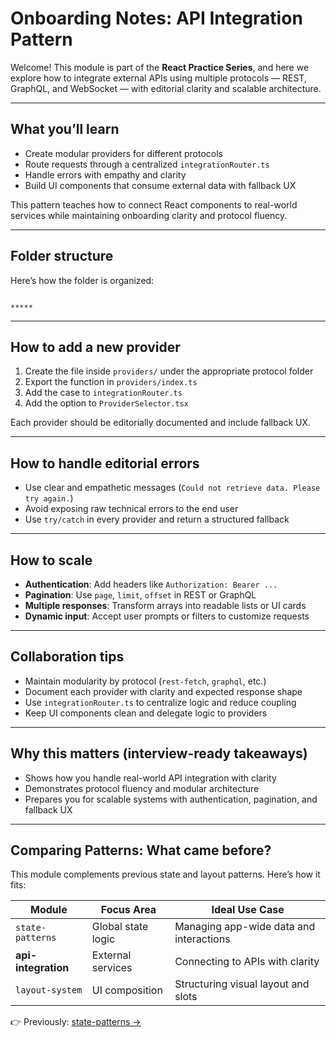 # Onboarding Notes: API Integration Pattern

Welcome!
This module is part of the **React Practice Series**, and here we explore how to integrate external APIs using multiple protocols — REST, GraphQL, and WebSocket — with editorial clarity and scalable architecture.

---

## What you’ll learn

- Create modular providers for different protocols
- Route requests through a centralized `integrationRouter.ts`
- Handle errors with empathy and clarity
- Build UI components that consume external data with fallback UX

This pattern teaches how to connect React components to real-world services while maintaining onboarding clarity and protocol fluency.

---

## Folder structure

Here’s how the folder is organized:

```

*****

```

---

## How to add a new provider

1. Create the file inside `providers/` under the appropriate protocol folder
2. Export the function in `providers/index.ts`
3. Add the case to `integrationRouter.ts`
4. Add the option to `ProviderSelector.tsx`

Each provider should be editorially documented and include fallback UX.

---

## How to handle editorial errors

- Use clear and empathetic messages (`Could not retrieve data. Please try again.`)
- Avoid exposing raw technical errors to the end user
- Use `try/catch` in every provider and return a structured fallback

---

## How to scale

- **Authentication**: Add headers like `Authorization: Bearer ...`
- **Pagination**: Use `page`, `limit`, `offset` in REST or GraphQL
- **Multiple responses**: Transform arrays into readable lists or UI cards
- **Dynamic input**: Accept user prompts or filters to customize requests

---

## Collaboration tips

- Maintain modularity by protocol (`rest-fetch`, `graphql`, etc.)
- Document each provider with clarity and expected response shape
- Use `integrationRouter.ts` to centralize logic and reduce coupling
- Keep UI components clean and delegate logic to providers

---

## Why this matters (interview-ready takeaways)

- Shows how you handle real-world API integration with clarity
- Demonstrates protocol fluency and modular architecture
- Prepares you for scalable systems with authentication, pagination, and fallback UX

---

## Comparing Patterns: What came before?

This module complements previous state and layout patterns. Here’s how it fits:

| Module              | Focus Area         | Ideal Use Case                          |
| ------------------- | ------------------ | --------------------------------------- |
| `state-patterns`    | Global state logic | Managing app-wide data and interactions |
| **api-integration** | External services  | Connecting to APIs with clarity         |
| `layout-system`     | UI composition     | Structuring visual layout and slots     |

👉 Previously: [state-patterns →](../state-patterns/onboarding-notes.md)
